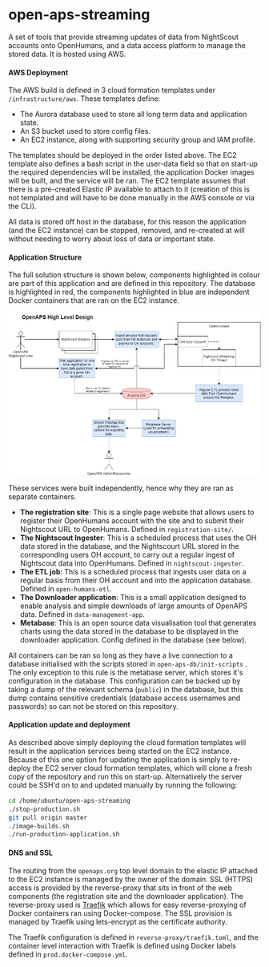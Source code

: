 # open-aps-streaming
A set of tools that provide streaming updates of data from NightScout accounts onto OpenHumans, and a data access platform to manage the stored data. It is hosted using AWS.

#### AWS Deployment

The AWS build is defined in 3 cloud formation templates under `/infrastructure/aws`. These templates define:

* The Aurora database used to store all long term data and application state.
* An S3 bucket used to store config files.
* An EC2 instance, along with supporting security group and IAM profile.

The templates should be deployed in the order listed above. The EC2 template also defines a bash script in the user-data field so that on start-up the required dependencies will be installed, the application Docker images will be built, and the service will be ran. The EC2 template assumes that there is a pre-created Elastic IP available to attach to it (creation of this is not templated and will have to be done manually in the AWS console or via the CLI).

All data is stored off host in the database, for this reason the application (and the EC2 instance) can be stopped, removed, and re-created at will without needing to worry about loss of data or important state.

#### Application Structure

The full solution structure is shown below, components highlighted in colour are part of this application and are defined in this repository. The database is highlighted in red, the components highlighted in blue are independent Docker containers that are ran on the EC2 instance. 


![OpenAPS ingest Structure](open-aps-solution-diagram.png "OpenAPS ingest Structure")

These services were built independently, hence why they are ran as separate containers. 

- **The registration site**: This is a single page website that allows users to register their OpenHumans account with the site and to submit their Nightscout URL to OpenHumans. Defined in `registration-site/`.
- **The Nightscout Ingester**: This is a scheduled process that uses the OH data stored in the database, and the Nightscourt URL stored in the corresponding users OH account, to carry out a regular ingest of Nightscout data into OpenHumans. Defined in `nightscout-ingester`.
- **The ETL job**: This is a scheduled process that ingests user data on a regular basis from their OH account and into the application database. Defined in `open-humans-etl`.
- **The Downloader application**: This is a small application designed to enable analysis and simple downloads of large amounts of OpenAPS data. Defined in `data-management-app`.
- **Metabase**: This is an open source data visualisation tool that generates charts using the data stored in the database to be displayed in the downloader application. Config defined in the database (see below).

All containers can be ran so long as they have a live connection to a database initialised with the scripts stored in `open-aps-db/init-scripts` . The only exception to this rule is the metabase server, which stores it's configuration in the database. This configuration can be backed up by taking a dump of the relevant schema (`public`) in the database, but this dump contains sensitive credentials (database access usernames and passwords) so can not be stored on this repository.

#### Application update and deployment

As described above simply deploying the cloud formation templates will result in the application services being started on the EC2 instance. Because of this one option for updating the application is simply to re-deploy the EC2 server cloud formation templates, which will clone a fresh copy of the repository and run this on start-up. Alternatively the server could be SSH'd on to and updated manually by running the following:

```bash
cd /home/ubuntu/open-aps-streaming
./stop-production.sh
git pull origin master
./image-builds.sh
./run-production-application.sh
```

#### DNS and SSL

The routing from the `openaps.org` top level domain to the elastic IP attached to the EC2 instance is managed by the owner of the domain. SSL (HTTPS) access is provided by the reverse-proxy that sits in front of the web components (the registration site and the downloader application). The reverse-proxy used is [Traefik](https://containo.us/traefik/) which allows for easy reverse-proxying of Docker containers ran using Docker-compose. The SSL provision is managed by Traefik using lets-encrypt as the certificate authority.

The Traefik configuration is defined in `reverse-proxy/traefik.toml`, and the container level interaction with Traefik is defined using Docker labels defined in `prod.docker-compose.yml`.